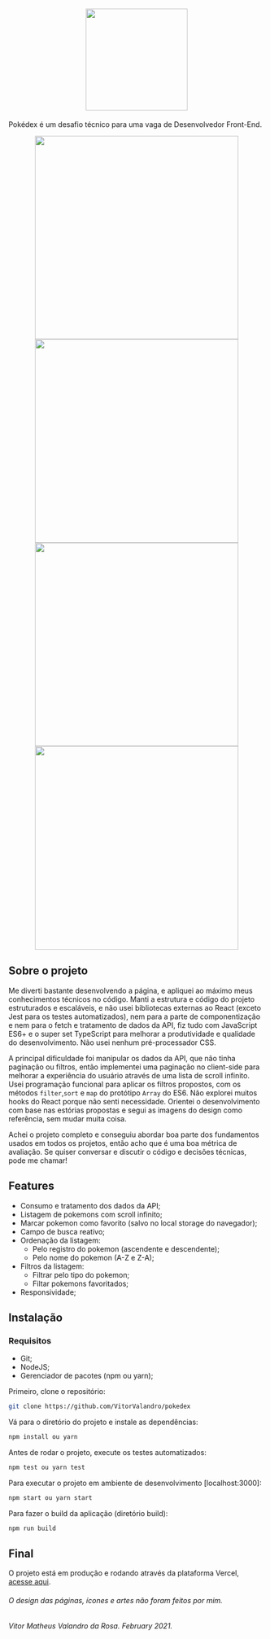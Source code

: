 <h1 align="center">
  <img width="200px" src="https://user-images.githubusercontent.com/50156875/152416537-5557dd13-4fe4-4b9a-92e1-3c9a19562fbe.png"/>
  <br />
</h1>

Pokédex é um desafio técnico para uma vaga de Desenvolvedor Front-End.

<div align="center">
  <div align="center">
    <img width="400" src="https://user-images.githubusercontent.com/50156875/152440760-8ca27236-bbac-4332-bb2f-739a01185f3a.png">
    <img width="400" src="https://user-images.githubusercontent.com/50156875/152440907-5bb01e75-9ab7-429b-8726-866850a480b1.png">
    <img width="400" src="https://user-images.githubusercontent.com/50156875/152441144-b0a94de7-8bba-41b5-a290-5c088f2ea5cf.png">
    <img width="400" src="https://user-images.githubusercontent.com/50156875/152441308-2fc7cbc9-4d1b-4cdb-805e-be95aaede3d8.png">
  </div>
  
</div>

## Sobre o projeto
Me diverti bastante desenvolvendo a página, e apliquei ao máximo meus conhecimentos técnicos no código. Manti a estrutura e código do projeto estruturados e escaláveis, e não usei bibliotecas externas ao React (exceto Jest para os testes automatizados), nem para a parte de componentização e nem para o fetch e tratamento de dados da API, fiz tudo com JavaScript ES6+ e o super set TypeScript para melhorar a produtividade e qualidade do desenvolvimento. Não usei nenhum pré-processador CSS.

A principal dificuldade foi manipular os dados da API, que não tinha paginação ou filtros, então implementei uma paginação no client-side para melhorar a experiência do usuário através de uma lista de scroll infinito. Usei programação funcional para aplicar os filtros propostos, com os métodos `filter`,`sort` e `map` do protótipo `Array` do ES6. Não explorei muitos hooks do React porque não senti necessidade. Orientei o desenvolvimento com base nas estórias propostas e segui as imagens do design como referência, sem mudar muita coisa.

Achei o projeto completo e conseguiu abordar boa parte dos fundamentos usados em todos os projetos, então acho que é uma boa métrica de avaliação. Se quiser conversar e discutir o código e decisões técnicas, pode me chamar!

## Features

- Consumo e tratamento dos dados da API;
- Listagem de pokemons com scroll infinito;
- Marcar pokemon como favorito (salvo no local storage do navegador);
- Campo de busca reativo;
- Ordenação da listagem:
  - Pelo registro do pokemon (ascendente e descendente);
  - Pelo nome do pokemon (A-Z e Z-A);
- Filtros da listagem:
  - Filtrar pelo tipo do pokemon;
  - Filtar pokemons favoritados;
- Responsividade;

## Instalação

### Requisitos
- Git;
- NodeJS;
- Gerenciador de pacotes (npm ou yarn);

Primeiro, clone o repositório:

```bash
git clone https://github.com/VitorValandro/pokedex
```

Vá para o diretório do projeto e instale as dependências:

```bash
npm install ou yarn
```

Antes de rodar o projeto, execute os testes automatizados:

```bash
npm test ou yarn test
```

Para executar o projeto em ambiente de desenvolvimento [localhost:3000]:

```bash
npm start ou yarn start
```

Para fazer o build da aplicação (diretório build):

```bash
npm run build
```

## Final
O projeto está em produção e rodando através da plataforma Vercel, [acesse aqui](https://pokedex-vitorvalandro.vercel.app).

###### O design das páginas, ícones e artes não foram feitos por mim.

###### Vitor Matheus Valandro da Rosa. February 2021.
